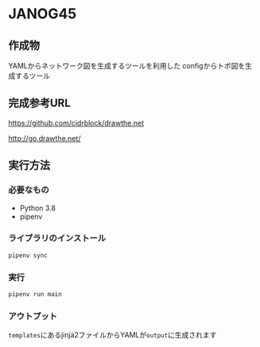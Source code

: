 # JANOG45

## 作成物

YAMLからネットワーク図を生成するツールを利用した
configからトポ図を生成するツール

## 完成参考URL

https://github.com/cidrblock/drawthe.net

http://go.drawthe.net/


## 実行方法

### 必要なもの

- Python 3.8
- pipenv

### ライブラリのインストール

```bash
pipenv sync
```

### 実行

```bash
pipenv run main
```

### アウトプット

`templates`にあるjinja2ファイルからYAMLが`output`に生成されます
